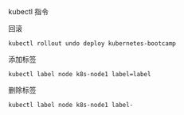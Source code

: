 kubectl 指令

回滚

```shell
kubectl rollout undo deploy kubernetes-bootcamp
```

添加标签

```shell
kubectl label node k8s-node1 label=label
```

删除标签

```shell
kubectl label node k8s-node1 label-
```

